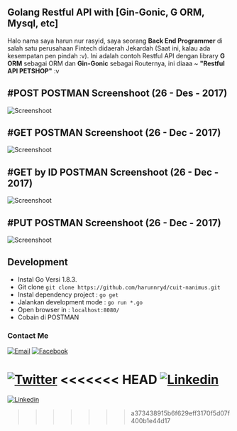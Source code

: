 ## Golang Restful API with [Gin-Gonic, G ORM, Mysql, etc]

Halo nama saya harun nur rasyid, saya seorang **Back End Programmer** di salah satu perusahaan Fintech didaerah Jekardah (Saat ini, kalau ada kesempatan pen pindah :v). Ini adalah contoh Restful API dengan library **G ORM** sebagai ORM dan **Gin-Gonic** sebagai Routernya, ini diaaa ~ **"Restful API PETSHOP"** :v

## #POST POSTMAN Screenshoot (26 - Des - 2017)
![Screenshoot](https://i.imgur.com/jwpoZw9.png)
## #GET POSTMAN Screenshoot (26 - Dec - 2017)
![Screenshoot](https://i.imgur.com/aKo8Inr.png)
## #GET by ID POSTMAN Screenshoot (26 - Dec - 2017)
![Screenshoot](https://i.imgur.com/Xqp5Kvl.png)
## #PUT POSTMAN Screenshoot (26 - Dec - 2017)
![Screenshoot](https://i.imgur.com/zDiF3sJ.png)

## Development
+ Instal Go Versi 1.8.3.
+ Git clone `git clone https://github.com/harunnryd/cuit-nanimus.git`
+ Instal dependency project : `go get`
+ Jalankan development mode : `go run *.go`
+ Open browser in : `localhost:8080/`
+ Cobain di POSTMAN

### Contact Me

[![Email](https://img.shields.io/badge/harunwols-gmail-brightgreen.svg)](mailto:harunwols@gmail.com)
[![Facebook](https://img.shields.io/badge/harun__dillah-facebook-red.svg)](https://facebook.com/harun_dillah)

[![Twitter](https://img.shields.io/badge/harunnryd-twitter-blue.svg)](https://twitter.com/harunnryd)
<<<<<<< HEAD
[![Linkedin](https://img.shields.io/badge/harunnryd-linkedin-ff69b4.svg)](www.linkedin.com/in/harun-nur-rasyid-987683150)
=======
[![Linkedin](https://img.shields.io/badge/harunnryd-linkedin-ff69b4.svg)](www.linkedin.com/in/harun-nur-rasyid-987683150)
>>>>>>> a373438915b6f629eff3170f5d07f400b1e44d17
